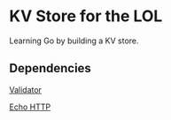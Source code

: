 # KV Store for the LOL

Learning Go by building a KV store.

## Dependencies

[Validator](https://github.com/go-playground/validator)

[Echo HTTP](https://echo.labstack.com/)